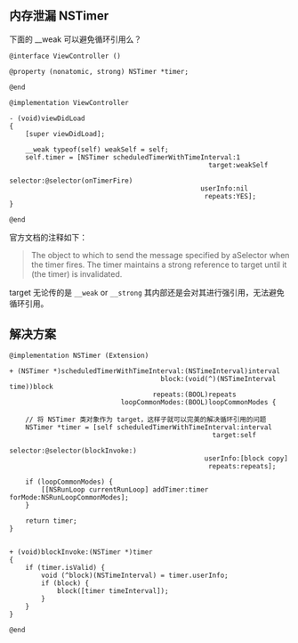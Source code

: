 ## 内存泄漏 NSTimer

下面的 __weak 可以避免循环引用么？

```objc
@interface ViewController ()

@property (nonatomic, strong) NSTimer *timer;

@end

@implementation ViewController

- (void)viewDidLoad
{
	[super viewDidLoad];
	    
	__weak typeof(self) weakSelf = self;
	self.timer = [NSTimer scheduledTimerWithTimeInterval:1
	                                              target:weakSelf
	                                            selector:@selector(onTimerFire)
	                                            userInfo:nil
	                                             repeats:YES];
}

@end
```

官方文档的注释如下：
> The object to which to send the message specified by aSelector when the timer fires. The timer maintains a strong reference to target until it (the timer) is invalidated.

target 无论传的是 `__weak` or `__strong` 其内部还是会对其进行强引用，无法避免循环引用。

## 解决方案

```objc
@implementation NSTimer (Extension)

+ (NSTimer *)scheduledTimerWithTimeInterval:(NSTimeInterval)interval
                                      block:(void(^)(NSTimeInterval time))block
                                    repeats:(BOOL)repeats
                            loopCommonModes:(BOOL)loopCommonModes {
	
	// 将 NSTimer 类对象作为 target，这样子就可以完美的解决循环引用的问题
	NSTimer *timer = [self scheduledTimerWithTimeInterval:interval
                                                   target:self
                                                 selector:@selector(blockInvoke:)
                                                 userInfo:[block copy]
                                                  repeats:repeats];
	
	if (loopCommonModes) {
		[[NSRunLoop currentRunLoop] addTimer:timer forMode:NSRunLoopCommonModes];
	}
	
	return timer;
}


+ (void)blockInvoke:(NSTimer *)timer 
{
	if (timer.isValid) {
		void (^block)(NSTimeInterval) = timer.userInfo;
		if (block) {
			block([timer timeInterval]);
		}
	}
}

@end

``` 
